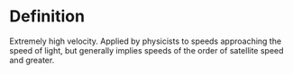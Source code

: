 # Definition

Extremely high velocity. Applied by physicists to speeds approaching the
speed of light, but generally implies speeds of the order of satellite
speed and greater.
